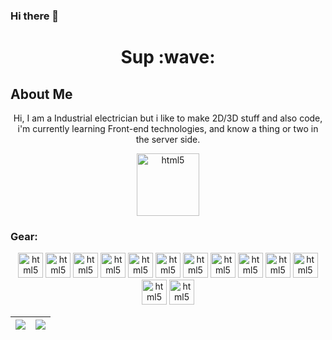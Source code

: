 ### Hi there 👋

<h1 align="center"> Sup :wave: </h1>

<h2> About Me </h2>

<p align="center">
  Hi, I am a Industrial electrician but i like to make 2D/3D stuff and also code, i'm
  currently learning Front-end technologies, and know a thing or two in the server side.
</p>

<p align="center">
<a href="https://dazzling-thompson-b46540.netlify.app" target="_blank"><img
      src="https://cdn.jsdelivr.net/gh/cgmark101/blog@main/static/img/akane.logo.svg" alt="html5" width="100" height="100"
      style="max-width:100%;"></a>
</p>

<h3>Gear:</h3>

<p align="center">
  <a href="https://www.python.org/" target="_blank"><img
      src="https://cdn.jsdelivr.net/gh/cgmark101/CDN-stuff@main/dist/img/python-icon.svg" alt="html5" width="40"
      height="40" style="max-width:100%;"></a>
  <a href="https://fastapi.tiangolo.com/" target="_blank"><img
      src="https://cdn.jsdelivr.net/gh/cgmark101/CDN-stuff@main/dist/img/fastapi.svg" alt="html5" width="40" height="40"
      style="max-width:100%;"></a>
  <a href="https://flask.palletsprojects.com/en/master/" target="_blank"><img
      src="https://www.vectorlogo.zone/logos/pocoo_flask/pocoo_flask-icon.svg" alt="html5" width="40"
      height="40" style="max-width:100%;"></a>
  <a href="https://www.djangoproject.com/" target="_blank"><img
      src="https://cdn.jsdelivr.net/gh/cgmark101/CDN-stuff@main/dist/img/djangoproject-icon.svg" alt="html5" width="40"
      height="40" style="max-width:100%;"></a>
  <a href="https://html.spec.whatwg.org/" target="_blank"><img
      src="https://cdn.jsdelivr.net/gh/cgmark101/CDN-stuff@main/dist/img/html5-original-wordmark.svg" alt="html5"
      width="40" height="40" style="max-width:100%;"></a>
  <a href="https://www.w3.org/Style/CSS/" target="_blank"><img
      src="https://cdn.jsdelivr.net/gh/cgmark101/CDN-stuff@main/dist/img/css3-original-wordmark.svg" alt="html5"
      width="40" height="40" style="max-width:100%;"></a>
  <a href="https://www.javascript.com/" target="_blank"><img
      src="https://cdn.jsdelivr.net/gh/cgmark101/CDN-stuff@main/dist/img/javascript-original.svg" alt="html5" width="40"
      height="40" style="max-width:100%;"></a>
  <a href="https://expressjs.com/" target="_blank"><img
      src="https://www.vectorlogo.zone/logos/expressjs/expressjs-icon.svg" alt="html5" width="40" height="40"
      style="max-width:100%;"></a>
  <a href="https://nodejs.org/" target="_blank"><img src="https://www.vectorlogo.zone/logos/nodejs/nodejs-icon.svg"
      alt="html5" width="40" height="40" style="max-width:100%;"></a>
  <a href="https://www.mysql.com/" target="_blank"><img src="https://www.vectorlogo.zone/logos/mysql/mysql-icon.svg"
      alt="html5" width="40" height="40" style="max-width:100%;"></a>
  <a href="https://www.postgresql.org/" target="_blank"><img
      src="https://www.vectorlogo.zone/logos/postgresql/postgresql-icon.svg" alt="html5" width="40" height="40"
      style="max-width:100%;"></a>
  <a href="https://www.mongodb.com/" target="_blank"><img
      src="https://www.vectorlogo.zone/logos/mongodb/mongodb-icon.svg" alt="html5" width="40" height="40"
      style="max-width:100%;"></a>
  <a href="https://www.nginx.com/" target="_blank"><img src="https://www.vectorlogo.zone/logos/nginx/nginx-icon.svg"
      alt="html5" width="40" height="40" style="max-width:100%;"></a>
</p>

| <img src="https://github-readme-stats-six-phi.vercel.app/api?username=cgmark101&show_icons=true&theme=radical"/> | <img src="https://github-readme-stats-six-phi.vercel.app/api/top-langs/?username=cgmark101&show_icons=true&theme=radical"/> |
| ------------- | ------------- |
